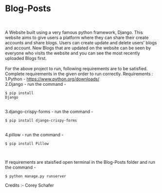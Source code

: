 ﻿# Blog-Posts
 <br><br>
A Website built using a very famous python framework, Django. This website aims to give users a platform where they can share their create accounts and share blogs. Users can create update and delete users' blogs and account. New Blogs that are updated on the website can be seen by everyone who visits the website and you can see the most recently uploaded Blogs first.
<br><br>
For the above project to run, following requirements are to be satisfied.
Complete requirements in the given order to run correctly.
Requirements :<br>
  1.Python - https://www.python.org/downloads/ <br>
  2.Django - run the command - <pre><code>$ pip install Django</code></pre>
	<br>
  3.django-crispy-forms - run the command - <pre><code>$ pip install django-crispy-forms</code></pre>
	<br>
  4.pillow - run the command - <pre><code>$ pip install Pillow</code></pre>
	<br>

If requirements are staisfied open terminal in the Blog-Posts folder 
and run the command - <br>

    $ python manage.py runserver


Credits :- Corey Schafer
